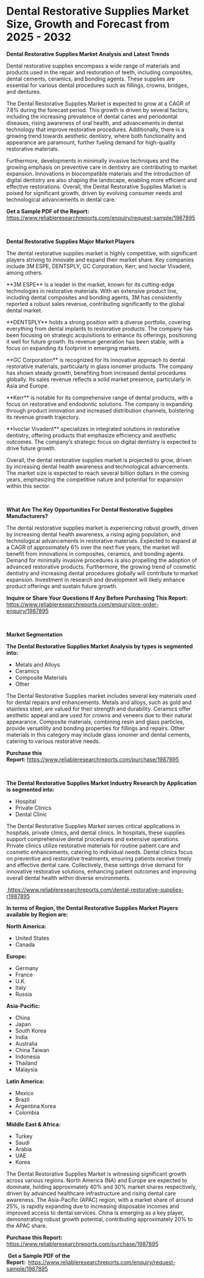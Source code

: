 <p><h1>Dental Restorative Supplies Market Size, Growth and Forecast from 2025 - 2032</h1></p><p><strong>Dental Restorative Supplies Market Analysis and Latest Trends</strong></p>
<p><p>Dental restorative supplies encompass a wide range of materials and products used in the repair and restoration of teeth, including composites, dental cements, ceramics, and bonding agents. These supplies are essential for various dental procedures such as fillings, crowns, bridges, and dentures.</p><p>The Dental Restorative Supplies Market is expected to grow at a CAGR of 7.8% during the forecast period. This growth is driven by several factors, including the increasing prevalence of dental caries and periodontal diseases, rising awareness of oral health, and advancements in dental technology that improve restorative procedures. Additionally, there is a growing trend towards aesthetic dentistry, where both functionality and appearance are paramount, further fueling demand for high-quality restorative materials.</p><p>Furthermore, developments in minimally invasive techniques and the growing emphasis on preventive care in dentistry are contributing to market expansion. Innovations in biocompatible materials and the introduction of digital dentistry are also shaping the landscape, enabling more efficient and effective restorations. Overall, the Dental Restorative Supplies Market is poised for significant growth, driven by evolving consumer needs and technological advancements in dental care.</p></p>
<p><strong>Get a Sample PDF of the Report:&nbsp;</strong> <a href="https://www.reliableresearchreports.com/enquiry/request-sample/1987895?utm_campaign=2286&utm_medium=2&utm_source=Github&utm_content=ia&utm_term=16042025&utm_id=dental-restorative-supplies">https://www.reliableresearchreports.com/enquiry/request-sample/1987895</a></p>
<p>&nbsp;</p>
<p><strong>Dental Restorative Supplies Major Market Players</strong></p>
<p><p>The dental restorative supplies market is highly competitive, with significant players striving to innovate and expand their market share. Key companies include 3M ESPE, DENTSPLY, GC Corporation, Kerr, and Ivoclar Vivadent, among others.</p><p>**3M ESPE** is a leader in the market, known for its cutting-edge technologies in restorative materials. With an extensive product line, including dental composites and bonding agents, 3M has consistently reported a robust sales revenue, contributing significantly to the global dental market.</p><p>**DENTSPLY** holds a strong position with a diverse portfolio, covering everything from dental implants to restorative products. The company has been focusing on strategic acquisitions to enhance its offerings, positioning it well for future growth. Its revenue generation has been stable, with a focus on expanding its footprint in emerging markets.</p><p>**GC Corporation** is recognized for its innovative approach to dental restorative materials, particularly in glass ionomer products. The company has shown steady growth, benefiting from increased dental procedures globally. Its sales revenue reflects a solid market presence, particularly in Asia and Europe.</p><p>**Kerr** is notable for its comprehensive range of dental products, with a focus on restorative and endodontic solutions. The company is expanding through product innovation and increased distribution channels, bolstering its revenue growth trajectory.</p><p>**Ivoclar Vivadent** specializes in integrated solutions in restorative dentistry, offering products that emphasize efficiency and aesthetic outcomes. The company’s strategic focus on digital dentistry is expected to drive future growth.</p><p>Overall, the dental restorative supplies market is projected to grow, driven by increasing dental health awareness and technological advancements. The market size is expected to reach several billion dollars in the coming years, emphasizing the competitive nature and potential for expansion within this sector.</p></p>
<p>&nbsp;</p>
<p><strong>What Are The Key Opportunities For Dental Restorative Supplies Manufacturers?</strong></p>
<p><p>The dental restorative supplies market is experiencing robust growth, driven by increasing dental health awareness, a rising aging population, and technological advancements in restorative materials. Expected to expand at a CAGR of approximately 6% over the next five years, the market will benefit from innovations in composites, ceramics, and bonding agents. Demand for minimally invasive procedures is also propelling the adoption of advanced restorative products. Furthermore, the growing trend of cosmetic dentistry and increasing dental procedures globally will contribute to market expansion. Investment in research and development will likely enhance product offerings and sustain future growth.</p></p>
<p><strong>Inquire or Share Your Questions If Any Before Purchasing This Report:</strong> <a href="https://www.reliableresearchreports.com/enquiry/pre-order-enquiry/1987895?utm_campaign=2286&utm_medium=2&utm_source=Github&utm_content=ia&utm_term=16042025&utm_id=dental-restorative-supplies">https://www.reliableresearchreports.com/enquiry/pre-order-enquiry/1987895</a></p>
<p>&nbsp;</p>
<p><strong>Market Segmentation</strong></p>
<p><strong>The Dental Restorative Supplies Market Analysis by types is segmented into:</strong></p>
<p><ul><li>Metals and Alloys</li><li>Ceramics</li><li>Composite Materials</li><li>Other</li></ul></p>
<p><p>The Dental Restorative Supplies market includes several key materials used for dental repairs and enhancements. Metals and alloys, such as gold and stainless steel, are valued for their strength and durability. Ceramics offer aesthetic appeal and are used for crowns and veneers due to their natural appearance. Composite materials, combining resin and glass particles, provide versatility and bonding properties for fillings and repairs. Other materials in this category may include glass ionomer and dental cements, catering to various restorative needs.</p></p>
<p><strong>Purchase this Report:&nbsp;</strong><a href="https://www.reliableresearchreports.com/purchase/1987895?utm_campaign=2286&utm_medium=2&utm_source=Github&utm_content=ia&utm_term=16042025&utm_id=dental-restorative-supplies">https://www.reliableresearchreports.com/purchase/1987895</a></p>
<p>&nbsp;</p>
<p><strong>The Dental Restorative Supplies Market Industry Research by Application is segmented into:</strong></p>
<p><ul><li>Hospital</li><li>Private Clinics</li><li>Dental Clinic</li></ul></p>
<p><p>The Dental Restorative Supplies Market serves critical applications in hospitals, private clinics, and dental clinics. In hospitals, these supplies support comprehensive dental procedures and extensive operations. Private clinics utilize restorative materials for routine patient care and cosmetic enhancements, catering to individual needs. Dental clinics focus on preventive and restorative treatments, ensuring patients receive timely and effective dental care. Collectively, these settings drive demand for innovative restorative solutions, enhancing patient outcomes and improving overall dental health within diverse environments.</p></p>
<p><a href="https://www.reliableresearchreports.com/dental-restorative-supplies-r1987895?utm_campaign=2286&utm_medium=2&utm_source=Github&utm_content=ia&utm_term=16042025&utm_id=dental-restorative-supplies">&nbsp;https://www.reliableresearchreports.com/dental-restorative-supplies-r1987895</a></p>
<p><strong>In terms of Region, the Dental Restorative Supplies Market Players available by Region are:</strong></p>
<p>
    <p> <strong> North America: </strong>
        <ul>
            <li>United States</li>
            <li>Canada</li>
        </ul>
        </p> 
    <p> <strong> Europe: </strong>
        <ul>
            <li>Germany</li>
            <li>France</li>
            <li>U.K.</li>
            <li>Italy</li>
            <li>Russia</li>
        </ul>
        </p> 
    <p> <strong> Asia-Pacific: </strong>
        <ul>
            <li>China</li>
            <li>Japan</li>
            <li>South Korea</li>
            <li>India</li>
            <li>Australia</li>
            <li>China Taiwan</li>
            <li>Indonesia</li>
            <li>Thailand</li>
            <li>Malaysia</li>
        </ul>
        </p> 
    <p> <strong> Latin America: </strong>
        <ul>
            <li>Mexico</li>
            <li>Brazil</li>
            <li>Argentina Korea</li>
            <li>Colombia</li>
        </ul>
        </p> 
    <p> <strong> Middle East & Africa: </strong>
        <ul>
            <li>Turkey</li>
            <li>Saudi</li>
            <li>Arabia</li>
            <li>UAE</li>
            <li>Korea</li>
        </ul>
    </p>
    </p>
<p><p>The Dental Restorative Supplies Market is witnessing significant growth across various regions. North America (NA) and Europe are expected to dominate, holding approximately 40% and 30% market shares respectively, driven by advanced healthcare infrastructure and rising dental care awareness. The Asia-Pacific (APAC) region, with a market share of around 25%, is rapidly expanding due to increasing disposable incomes and improved access to dental services. China is emerging as a key player, demonstrating robust growth potential, contributing approximately 20% to the APAC share.</p></p>
<p><strong>Purchase this Report: </strong><a href="https://www.reliableresearchreports.com/purchase/1987895?utm_campaign=2286&utm_medium=2&utm_source=Github&utm_content=ia&utm_term=16042025&utm_id=dental-restorative-supplies">https://www.reliableresearchreports.com/purchase/1987895</a></p>
<p>&nbsp;<strong>Get a Sample PDF of the Report:&nbsp;&nbsp;</strong><a href="https://www.reliableresearchreports.com/enquiry/request-sample/1987895?utm_campaign=2286&utm_medium=2&utm_source=Github&utm_content=ia&utm_term=16042025&utm_id=dental-restorative-supplies">https://www.reliableresearchreports.com/enquiry/request-sample/1987895</a></p>
<p><strong></strong></p>
<p><p></p><p></p><p></p></p>